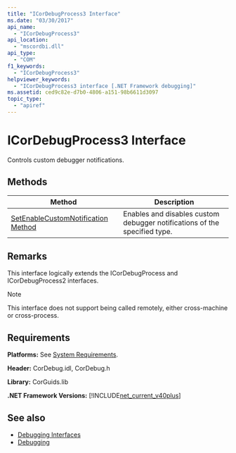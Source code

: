 ```yaml
---
title: "ICorDebugProcess3 Interface"
ms.date: "03/30/2017"
api_name: 
  - "ICorDebugProcess3"
api_location: 
  - "mscordbi.dll"
api_type: 
  - "COM"
f1_keywords: 
  - "ICorDebugProcess3"
helpviewer_keywords: 
  - "ICorDebugProcess3 interface [.NET Framework debugging]"
ms.assetid: ced9c82e-d7b0-4806-a151-98b6611d3097
topic_type: 
  - "apiref"
---
```

# ICorDebugProcess3 Interface
Controls custom debugger notifications.  
  
## Methods  
  
|Method|Description|  
|------------|-----------------|  
|[SetEnableCustomNotification Method](../../../../docs/framework/unmanaged-api/debugging/icordebugprocess3-setenablecustomnotification-method.md)|Enables and disables custom debugger notifications of the specified type.|  
  
## Remarks  
 This interface logically extends the ICorDebugProcess and ICorDebugProcess2 interfaces.  
  
> [!NOTE]
> This interface does not support being called remotely, either cross-machine or cross-process.  
  
## Requirements  
 **Platforms:** See [System Requirements](../../../../docs/framework/get-started/system-requirements.md).  
  
 **Header:** CorDebug.idl, CorDebug.h  
  
 **Library:** CorGuids.lib  
  
 **.NET Framework Versions:** [!INCLUDE[net_current_v40plus](../../../../includes/net-current-v40plus-md.md)]  
  
## See also

- [Debugging Interfaces](../../../../docs/framework/unmanaged-api/debugging/debugging-interfaces.md)
- [Debugging](../../../../docs/framework/unmanaged-api/debugging/index.md)
